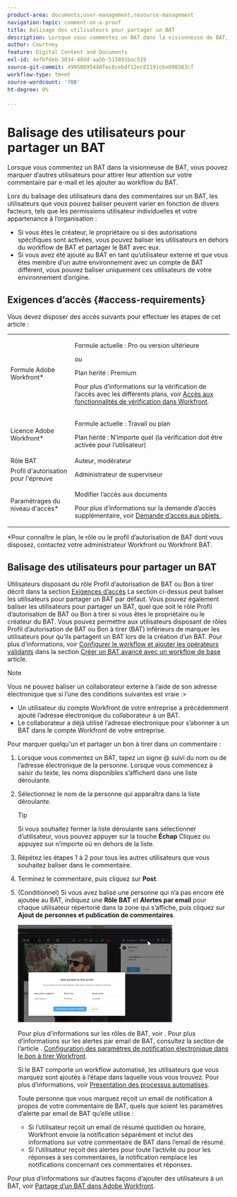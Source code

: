 ```yaml
---
product-area: documents;user-management;resource-management
navigation-topic: comment-on-a-proof
title: Balisage des utilisateurs pour partager un BAT
description: Lorsque vous commentez un BAT dans la visionneuse de BAT, vous pouvez marquer d’autres utilisateurs pour attirer leur attention sur votre commentaire par e-mail et les ajouter au workflow du BAT.
author: Courtney
feature: Digital Content and Documents
exl-id: 4efbfdeb-3834-48dd-aa5b-515891bac519
source-git-commit: 49950895440fec8cebdf12ec81191c6e890383cf
workflow-type: tm+mt
source-wordcount: '708'
ht-degree: 0%

---
```


# Balisage des utilisateurs pour partager un BAT

Lorsque vous commentez un BAT dans la visionneuse de BAT, vous pouvez marquer d’autres utilisateurs pour attirer leur attention sur votre commentaire par e-mail et les ajouter au workflow du BAT.

Lors du balisage des utilisateurs dans des commentaires sur un BAT, les utilisateurs que vous pouvez baliser peuvent varier en fonction de divers facteurs, tels que les permissions utilisateur individuelles et votre appartenance à l’organisation :

* Si vous êtes le créateur, le propriétaire ou si des autorisations spécifiques sont activées, vous pouvez baliser les utilisateurs en dehors du workflow de BAT et partager le BAT avec eux.
* Si vous avez été ajouté au BAT en tant qu’utilisateur externe et que vous êtes membre d’un autre environnement avec un compte de BAT différent, vous pouvez baliser uniquement ces utilisateurs de votre environnement d’origine. <!--For more information, see [Proofing collaboration limitations with people outside of your organization](../../../../review-and-approve-work/proofing/tips-tricks-and-troubleshooting/collaboration-with-members-outside-of-your-organization.md)-->

## Exigences d’accès {#access-requirements}

Vous devez disposer des accès suivants pour effectuer les étapes de cet article :

<table style="table-layout:auto"> 
 <col> 
 <col> 
 <tbody> 
  <tr> 
   <td role="rowheader">Formule Adobe Workfront*</td> 
   <td> <p>Formule actuelle : Pro ou version ultérieure</p> <p>ou</p> <p>Plan hérité : Premium</p> <p>Pour plus d’informations sur la vérification de l’accès avec les différents plans, voir <a href="/help/quicksilver/administration-and-setup/manage-workfront/configure-proofing/access-to-proofing-functionality.md" class="MCXref xref">Accès aux fonctionnalités de vérification dans Workfront</a>.</p> </td> 
  </tr> 
  <tr> 
   <td role="rowheader">Licence Adobe Workfront*</td> 
   <td> <p>Formule actuelle : Travail ou plan</p> <p>Plan hérité : N’importe quel (la vérification doit être activée pour l’utilisateur)</p> </td> 
  </tr> 
  <tr data-mc-conditions=""> 
   <td role="rowheader">Rôle BAT</td> 
   <td>Auteur, modérateur</td> 
  </tr> 
  <tr data-mc-conditions=""> 
   <td role="rowheader">Profil d'autorisation pour l'épreuve </td> 
   <td>Administrateur de superviseur</td> 
  </tr> 
  <tr data-mc-conditions=""> 
   <td role="rowheader">Paramétrages du niveau d'accès*</td> 
   <td> <p>Modifier l’accès aux documents</p> <p>Pour plus d’informations sur la demande d’accès supplémentaire, voir <a href="../../../../workfront-basics/grant-and-request-access-to-objects/request-access.md" class="MCXref xref">Demande d’accès aux objets </a>.</p> </td> 
  </tr> 
 </tbody> 
</table>

&#42;Pour connaître le plan, le rôle ou le profil d’autorisation de BAT dont vous disposez, contactez votre administrateur Workfront ou Workfront BAT.

## Balisage des utilisateurs pour partager un BAT

Utilisateurs disposant du rôle Profil d’autorisation de BAT ou Bon à tirer décrit dans la section [Exigences d’accès](#access-requirements) La section ci-dessus peut baliser les utilisateurs pour partager un BAT par défaut. Vous pouvez également baliser les utilisateurs pour partager un BAT, quel que soit le rôle Profil d’autorisation de BAT ou Bon à tirer si vous êtes le propriétaire ou le créateur du BAT. Vous pouvez permettre aux utilisateurs disposant de rôles Profil d’autorisation de BAT ou Bon à tirer (BAT) inférieurs de marquer les utilisateurs pour qu’ils partagent un BAT lors de la création d’un BAT. Pour plus d’informations, voir [Configurer le workflow et ajouter les opérateurs validants](../../../../review-and-approve-work/proofing/creating-proofs-within-workfront/configure-basic-proof-workflow.md#configur) dans la section [Créer un BAT avancé avec un workflow de base](../../../../review-and-approve-work/proofing/creating-proofs-within-workfront/configure-basic-proof-workflow.md) article.

>[!NOTE]
>
>Vous ne pouvez baliser un collaborateur externe à l’aide de son adresse électronique que si l’une des conditions suivantes est vraie :>
>* Un utilisateur du compte Workfront de votre entreprise a précédemment ajouté l’adresse électronique du collaborateur à un BAT.
>* Le collaborateur a déjà utilisé l’adresse électronique pour s’abonner à un BAT dans le compte Workfront de votre entreprise.
>


Pour marquer quelqu&#39;un et partager un bon à tirer dans un commentaire :

1. Lorsque vous commentez un BAT, tapez un signe @ suivi du nom ou de l’adresse électronique de la personne. Lorsque vous commencez à saisir du texte, les noms disponibles s’affichent dans une liste déroulante.
1. Sélectionnez le nom de la personne qui apparaîtra dans la liste déroulante.

   >[!TIP]
   >
   >Si vous souhaitez fermer la liste déroulante sans sélectionner d’utilisateur, vous pouvez appuyer sur la touche **Échap** Cliquez ou appuyez sur n’importe où en dehors de la liste.

1. Répétez les étapes 1 à 2 pour tous les autres utilisateurs que vous souhaitez baliser dans le commentaire.
1. Terminez le commentaire, puis cliquez sur **Post**.
1. (Conditionnel) Si vous avez balisé une personne qui n’a pas encore été ajoutée au BAT, indiquez une **Rôle BAT** et **Alertes par email** pour chaque utilisateur répertorié dans la zone qui s’affiche, puis cliquez sur **Ajout de personnes et publication de commentaires**.

   ![](assets/add-people-to-proof-350x220.png)

   Pour plus d’informations sur les rôles de BAT, voir . Pour plus d’informations sur les alertes par email de BAT, consultez la section de l’article . [Configuration des paramètres de notification électronique dans le bon à tirer Workfront](../../../../workfront-proof/wp-emailsntfctns/email-alerts/config-email-notification-settings-wp.md).

   Si le BAT comporte un workflow automatisé, les utilisateurs que vous marquez sont ajoutés à l’étape dans laquelle vous vous trouvez. Pour plus d’informations, voir [Présentation des processus automatisés](../../../../review-and-approve-work/proofing/proofing-overview/automated-workflow.md).

   Toute personne que vous marquez reçoit un email de notification à propos de votre commentaire de BAT, quels que soient les paramètres d’alerte par email de BAT qu’elle utilise :

   * Si l’utilisateur reçoit un email de résumé quotidien ou horaire, Workfront envoie la notification séparément et inclut des informations sur votre commentaire de BAT dans l’email de résumé.
   * Si l’utilisateur reçoit des alertes pour toute l’activité ou pour les réponses à ses commentaires, la notification remplace les notifications concernant ces commentaires et réponses.

Pour plus d’informations sur d’autres façons d’ajouter des utilisateurs à un BAT, voir [Partage d’un BAT dans Adobe Workfront](../../../../review-and-approve-work/proofing/managing-proofs-within-workfront/share-a-proof-in-workfront.md).
